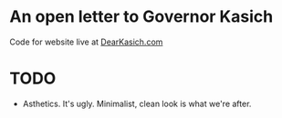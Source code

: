 # An open letter to Governor Kasich

Code for website live at [DearKasich.com](https://dearkasich.com)

# TODO

* Asthetics. It's ugly. Minimalist, clean look is what we're after.
